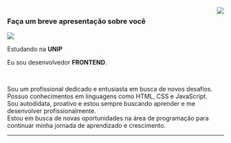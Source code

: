 <img align='right' src="https://github-readme-stats.vercel.app/api?username=andreyarriel&show_icons=true&title_color=783c00&text_color=af552e&icon_color=783c00&bg_color=f8efd4&cache_seconds=2300">

### Faça um breve apresentação sobre você

<img src="https://img.shields.io/static/v1?label=andreyarriel&message=Andrey Arriel&color=f8efd4&style=for-the-badge&logo=GitHub">

<p>

Estudando na **UNIP**<br/>

Eu sou desenvolvedor **FRONTEND**.

<br/>

Sou um profissional dedicado e entusiasta em busca de novos desafios.
<br/>Possuo conhecimentos em linguagens como HTML, CSS e JavaScript.
<br/>Sou autodidata, proativo e estou sempre buscando aprender e me desenvolver profissionalmente.
<br/> Estou em busca de novas oportunidades na área de programação para continuar minha jornada de aprendizado e crescimento.




</p>
<hr>
